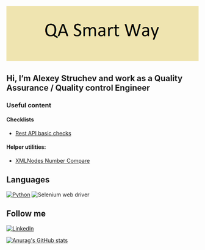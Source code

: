 ![Header](https://github.com/AlexeyStruchev/AlexeyStruchev/blob/main/assets/logo.png)

## Hi, I’m Alexey Struchev and work as a Quality Assurance / Quality control Engineer
### Useful content
#### Checklists
- [Rest API basic checks](https://github.com/AlexeyStruchev/checklists/blob/main/rest%20api%20checklist)
#### Helper utilities:
- [XMLNodes Number Compare](https://github.com/AlexeyStruchev/XMLNodes-Number-Compare)
## Languages
[![Python](https://img.shields.io/badge/-Python-<COLOR>?style=for-the-badge&logo=python)](https://www.python.org/)
![Selenium web driver](https://img.shields.io/badge/-Selenium_Web_Driver-<COLOR>?style=for-the-badge&logo=selenium&logoColor=FFF933)
## Follow me
[![LinkedIn](https://img.shields.io/badge/-LinkedIn-090909?style=for-the-badge&logo=linkedin&logoColor=007BB6)](https://www.linkedin.com/in/alexey-struchev)


[![Anurag's GitHub stats](https://github-readme-stats.vercel.app/api?username=AlexeyStruchev&show_icons=true&hide=stars,prs,issues,contribs&count_private=true)](https://github.com/anuraghazra/github-readme-stats)




